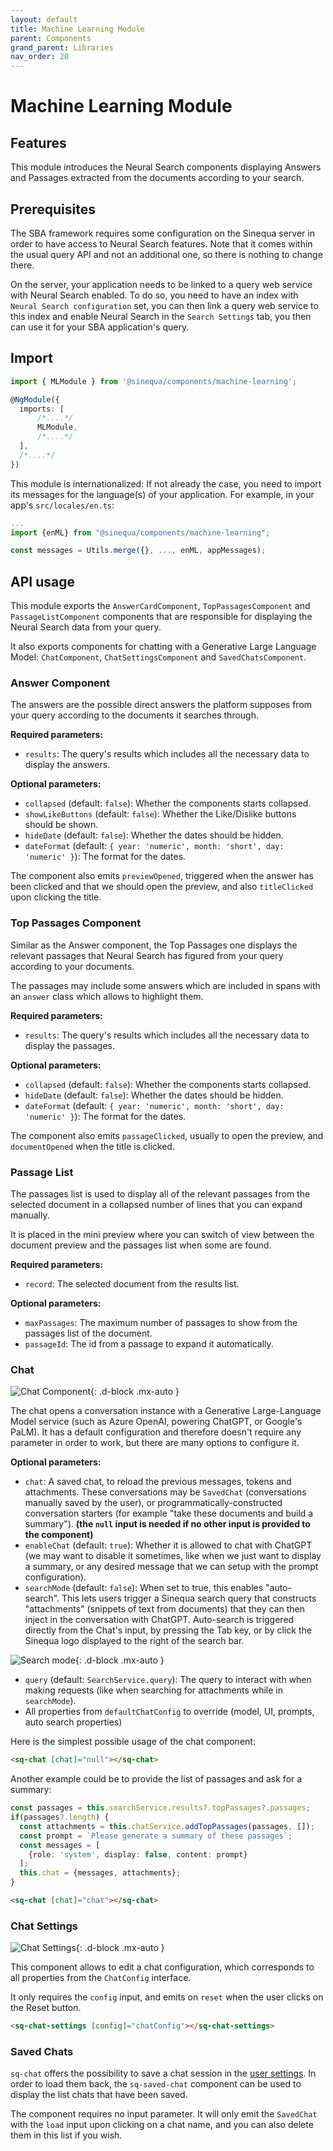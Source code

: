 ```yaml
---
layout: default
title: Machine Learning Module
parent: Components
grand_parent: Libraries
nav_order: 20
---
```


# Machine Learning Module

## Features

This module introduces the Neural Search components displaying Answers and Passages extracted from the documents according to your search.

## Prerequisites

The SBA framework requires some configuration on the Sinequa server in order to have access to Neural Search features. Note that it comes within the usual query API and not an additional one, so there is nothing to change there.

On the server, your application needs to be linked to a query web service with Neural Search enabled. To do so, you need to have an index with `Neural Search configuration` set, you can then link a query web service to this index and enable Neural Search in the `Search Settings` tab, you then can use it for your SBA application's query.

## Import

```typescript
import { MLModule } from '@sinequa/components/machine-learning';

@NgModule({
  imports: [
      /*....*/
      MLModule,
      /*....*/
  ],
  /*....*/
})
```

This module is internationalized: If not already the case, you need to import its messages for the language(s) of your application. For example, in your app's `src/locales/en.ts`:

```ts
...
import {enML} from "@sinequa/components/machine-learning";

const messages = Utils.merge({}, ..., enML, appMessages);
```

## API usage

This module exports the `AnswerCardComponent`, `TopPassagesComponent` and `PassageListComponent` components that are responsible for displaying the Neural Search data from your query.

It also exports components for chatting with a Generative Large Language Model: `ChatComponent`, `ChatSettingsComponent` and `SavedChatsComponent`.

### Answer Component

The answers are the possible direct answers the platform supposes from your query according to the documents it searches through.

<doc-answer-card></doc-answer-card>

**Required parameters:**

* `results`: The query's results which includes all the necessary data to display the answers.

**Optional parameters:**

* `collapsed` (default: `false`): Whether the components starts collapsed.
* `showLikeButtons` (default: `false`): Whether the Like/Dislike buttons should be shown.
* `hideDate` (default: `false`): Whether the dates should be hidden.
* `dateFormat` (default: `{ year: 'numeric', month: 'short', day: 'numeric' }`): The format for the dates.

The component also emits `previewOpened`, triggered when the answer has been clicked and that we should open the preview, and also `titleClicked` upon clicking the title.

### Top Passages Component

Similar as the Answer component, the Top Passages one displays the relevant passages that Neural Search has figured from your query according to your documents.

The passages may include some answers which are included in spans with an `answer` class which allows to highlight them.

<doc-top-passages></doc-top-passages>

**Required parameters:**

* `results`: The query's results which includes all the necessary data to display the passages.

**Optional parameters:**

* `collapsed` (default: `false`): Whether the components starts collapsed.
* `hideDate` (default: `false`): Whether the dates should be hidden.
* `dateFormat` (default: `{ year: 'numeric', month: 'short', day: 'numeric' }`): The format for the dates.

The component also emits `passageClicked`, usually to open the preview, and `documentOpened` when the title is clicked.

### Passage List

The passages list is used to display all of the relevant passages from the selected document in a collapsed number of lines that you can expand manually.

It is placed in the mini preview where you can switch of view between the document preview and the passages list when some are found.

<doc-passage-list></doc-passage-list>

**Required parameters:**

* `record`: The selected document from the results list.

**Optional parameters:**

* `maxPassages`: The maximum number of passages to show from the passages list of the document.
* `passageId`: The id from a passage to expand it automatically.

### Chat

![Chat Component]({{site.baseurl}}assets/modules/machine-learning/chatgpt-facet.png){: .d-block .mx-auto }

The chat opens a conversation instance with a Generative Large-Language Model service (such as Azure OpenAI, powering ChatGPT, or Google's PaLM). It has a default configuration and therefore doesn't require any parameter in order to work, but there are many options to configure it.

**Optional parameters:**

* `chat`: A saved chat, to reload the previous messages, tokens and attachments. These conversations may be `SavedChat` (conversations manually saved by the user), or programmatically-constructed conversation starters (for example "take these documents and build a summary"). **(the `null` input is needed if no other input is provided to the component)**
* `enableChat` (default: `true`): Whether it is allowed to chat with ChatGPT (we may want to disable it sometimes, like when we just want to display a summary, or any desired message that we can setup with the prompt configuration).
* `searchMode` (default: `false`): When set to true, this enables "auto-search". This lets users trigger a Sinequa search query that constructs "attachments" (snippets of text from documents) that they can then inject in the conversation with ChatGPT. Auto-search is triggered directly from the Chat's input, by pressing the Tab key, or by click the Sinequa logo displayed to the right of the search bar.

![Search mode]({{site.baseurl}}assets/modules/machine-learning/auto-search.png){: .d-block .mx-auto }

* `query` (default: `SearchService.query`): The query to interact with when making requests (like when searching for attachments while in `searchMode`).
* All properties from `defaultChatConfig` to override (model, UI, prompts, auto search properties)

Here is the simplest possible usage of the chat component:

```html
<sq-chat [chat]="null"></sq-chat>
```

Another example could be to provide the list of passages and ask for a summary:

```ts
const passages = this.searchService.results?.topPassages?.passages;
if(passages?.length) {
  const attachments = this.chatService.addTopPassages(passages, []);
  const prompt = `Please generate a summary of these passages`;
  const messages = [
    {role: 'system', display: false, content: prompt}
  ];
  this.chat = {messages, attachments};
}
```

```html
<sq-chat [chat]="chat"></sq-chat>
```

### Chat Settings

![Chat Settings]({{site.baseurl}}assets/modules/machine-learning/chat-settings.png){: .d-block .mx-auto }

This component allows to edit a chat configuration, which corresponds to all properties from the `ChatConfig` interface.

It only requires the `config` input, and emits on `reset` when the user clicks on the Reset button.

```html
<sq-chat-settings [config]="chatConfig"></sq-chat-settings>
```

### Saved Chats

`sq-chat` offers the possibility to save a chat session in the [user settings]({{site.baseurl}}libraries/components/user-settings.html). In order to load them back, the `sq-saved-chat` component can be used to display the list chats that have been saved.

The component requires no input parameter. It will only emit the `SavedChat` with the `load` input upon clicking on a chat name, and you can also delete them in this list if you wish.